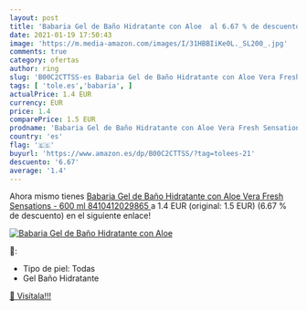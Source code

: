 ```yaml
---
layout: post
title: 'Babaria Gel de Baño Hidratante con Aloe  al 6.67 % de descuento'
date: 2021-01-19 17:50:43
image: 'https://m.media-amazon.com/images/I/31HBBIiKe0L._SL200_.jpg'
comments: true
category: ofertas
author: ring
slug: 'B00C2CTTSS-es Babaria Gel de Baño Hidratante con Aloe Vera Fresh...'
tags: [ 'tole.es','babaria', ]
actualPrice: 1.4 EUR
currency: EUR
price: 1.4
comparePrice: 1.5 EUR
prodname: 'Babaria Gel de Baño Hidratante con Aloe Vera Fresh Sensations - 600 ml  8410412029865 '
country: 'es'
flag: '🇪🇸'
buyurl: 'https://www.amazon.es/dp/B00C2CTTSS/?tag=tolees-21'
descuento: '6.67'
average: '1.4'
---
```


Ahora mismo tienes [Babaria Gel de Baño Hidratante con Aloe Vera Fresh Sensations - 600 ml  8410412029865 ](https://www.amazon.es/dp/B00C2CTTSS/?tag=tolees-21) a 1.4 EUR (original: 1.5 EUR) (6.67 %  de descuento) en el siguiente enlace!

[![Babaria Gel de Baño Hidratante con Aloe ](https://m.media-amazon.com/images/I/31HBBIiKe0L._SL200_.jpg)](https://www.amazon.es/dp/B00C2CTTSS/?tag=tolees-21)

🔎:

- Tipo de piel: Todas
- Gel Baño Hidratante

[🛒 Visítala!!!](https://www.amazon.es/dp/B00C2CTTSS/?tag=tolees-21)
